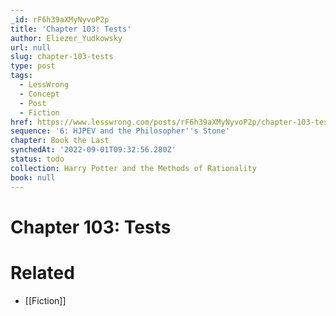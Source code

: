 ```yaml
---
_id: rF6h39aXMyNyvoP2p
title: 'Chapter 103: Tests'
author: Eliezer_Yudkowsky
url: null
slug: chapter-103-tests
type: post
tags:
  - LessWrong
  - Concept
  - Post
  - Fiction
href: https://www.lesswrong.com/posts/rF6h39aXMyNyvoP2p/chapter-103-tests
sequence: '6: HJPEV and the Philosopher''s Stone'
chapter: Book the Last
synchedAt: '2022-09-01T09:32:56.280Z'
status: todo
collection: Harry Potter and the Methods of Rationality
book: null
---
```


# Chapter 103: Tests


# Related

- [[Fiction]]